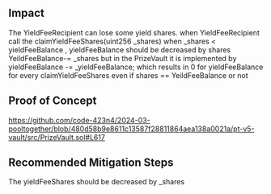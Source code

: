 ## Impact

The YieldFeeRecipient can lose some yield shares. when YieldFeeRecipient call the claimYieldFeeShares(uint256 _shares) when  _shares < yieldFeeBalance , yieldFeeBalance should be decreased by shares YeildFeeBalance-= _shares but in the PrizeVault it is implemented by 
yieldFeeBalance -= _yieldFeeBalance; which results in 0 for yieldFeeBalance for every claimYieldFeeShares even if shares == YeildFeeBalance or not 

## Proof of Concept
https://github.com/code-423n4/2024-03-pooltogether/blob/480d58b9e8611c13587f28811864aea138a0021a/pt-v5-vault/src/PrizeVault.sol#L617


## Recommended Mitigation Steps
The yieldFeeShares should be decreased by _shares